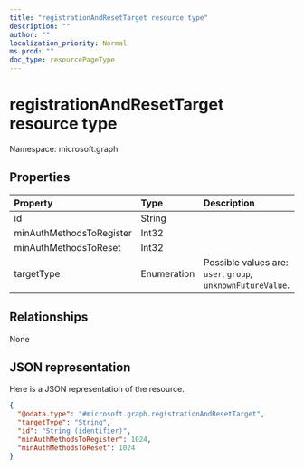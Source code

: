 ```yaml
---
title: "registrationAndResetTarget resource type"
description: ""
author: ""
localization_priority: Normal
ms.prod: ""
doc_type: resourcePageType
---
```


# registrationAndResetTarget resource type


Namespace: microsoft.graph



## Properties
|Property|Type|Description|
|:---|:---|:---|
|id|String||
|minAuthMethodsToRegister|Int32||
|minAuthMethodsToReset|Int32||
|targetType|Enumeration| Possible values are: `user`, `group`, `unknownFutureValue`.|

## Relationships
None

## JSON representation
Here is a JSON representation of the resource.
<!-- {
  "blockType": "resource",
  "@odata.type": "microsoft.graph.registrationAndResetTarget"
}
-->
``` json
{
  "@odata.type": "#microsoft.graph.registrationAndResetTarget",
  "targetType": "String",
  "id": "String (identifier)",
  "minAuthMethodsToRegister": 1024,
  "minAuthMethodsToReset": 1024
}
```

